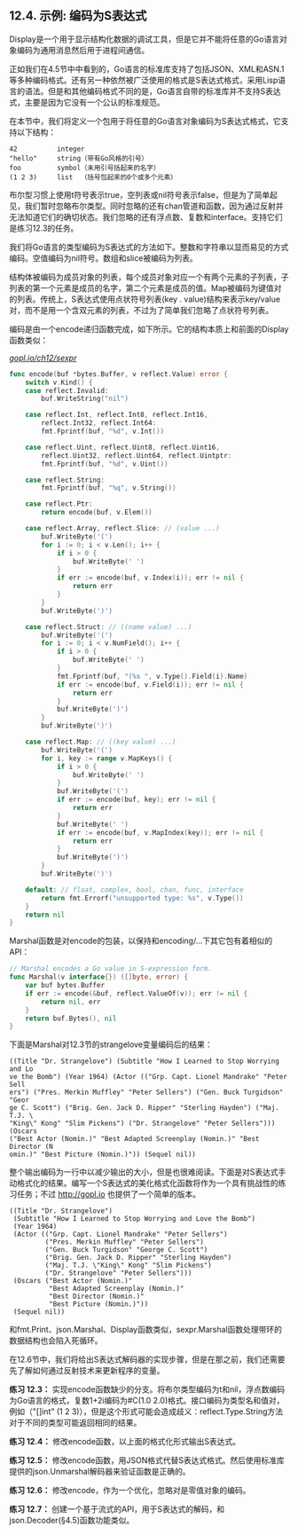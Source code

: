 ## 12.4. 示例: 编码为S表达式

Display是一个用于显示结构化数据的调试工具，但是它并不能将任意的Go语言对象编码为通用消息然后用于进程间通信。

正如我们在4.5节中中看到的，Go语言的标准库支持了包括JSON、XML和ASN.1等多种编码格式。还有另一种依然被广泛使用的格式是S表达式格式，采用Lisp语言的语法。但是和其他编码格式不同的是，Go语言自带的标准库并不支持S表达式，主要是因为它没有一个公认的标准规范。

在本节中，我们将定义一个包用于将任意的Go语言对象编码为S表达式格式，它支持以下结构：

```
42          integer
"hello"     string（带有Go风格的引号）
foo         symbol（未用引号括起来的名字）
(1 2 3)     list  （括号包起来的0个或多个元素）
```

布尔型习惯上使用t符号表示true，空列表或nil符号表示false，但是为了简单起见，我们暂时忽略布尔类型。同时忽略的还有chan管道和函数，因为通过反射并无法知道它们的确切状态。我们忽略的还有浮点数、复数和interface。支持它们是练习12.3的任务。

我们将Go语言的类型编码为S表达式的方法如下。整数和字符串以显而易见的方式编码。空值编码为nil符号。数组和slice被编码为列表。

结构体被编码为成员对象的列表，每个成员对象对应一个有两个元素的子列表，子列表的第一个元素是成员的名字，第二个元素是成员的值。Map被编码为键值对的列表。传统上，S表达式使用点状符号列表(key . value)结构来表示key/value对，而不是用一个含双元素的列表，不过为了简单我们忽略了点状符号列表。

编码是由一个encode递归函数完成，如下所示。它的结构本质上和前面的Display函数类似：

<u><i>gopl.io/ch12/sexpr</i></u>
```Go
func encode(buf *bytes.Buffer, v reflect.Value) error {
	switch v.Kind() {
	case reflect.Invalid:
		buf.WriteString("nil")

	case reflect.Int, reflect.Int8, reflect.Int16,
		reflect.Int32, reflect.Int64:
		fmt.Fprintf(buf, "%d", v.Int())

	case reflect.Uint, reflect.Uint8, reflect.Uint16,
		reflect.Uint32, reflect.Uint64, reflect.Uintptr:
		fmt.Fprintf(buf, "%d", v.Uint())

	case reflect.String:
		fmt.Fprintf(buf, "%q", v.String())

	case reflect.Ptr:
		return encode(buf, v.Elem())

	case reflect.Array, reflect.Slice: // (value ...)
		buf.WriteByte('(')
		for i := 0; i < v.Len(); i++ {
			if i > 0 {
				buf.WriteByte(' ')
			}
			if err := encode(buf, v.Index(i)); err != nil {
				return err
			}
		}
		buf.WriteByte(')')

	case reflect.Struct: // ((name value) ...)
		buf.WriteByte('(')
		for i := 0; i < v.NumField(); i++ {
			if i > 0 {
				buf.WriteByte(' ')
			}
			fmt.Fprintf(buf, "(%s ", v.Type().Field(i).Name)
			if err := encode(buf, v.Field(i)); err != nil {
				return err
			}
			buf.WriteByte(')')
		}
		buf.WriteByte(')')

	case reflect.Map: // ((key value) ...)
		buf.WriteByte('(')
		for i, key := range v.MapKeys() {
			if i > 0 {
				buf.WriteByte(' ')
			}
			buf.WriteByte('(')
			if err := encode(buf, key); err != nil {
				return err
			}
			buf.WriteByte(' ')
			if err := encode(buf, v.MapIndex(key)); err != nil {
				return err
			}
			buf.WriteByte(')')
		}
		buf.WriteByte(')')

	default: // float, complex, bool, chan, func, interface
		return fmt.Errorf("unsupported type: %s", v.Type())
	}
	return nil
}
```

Marshal函数是对encode的包装，以保持和encoding/...下其它包有着相似的API：

```Go
// Marshal encodes a Go value in S-expression form.
func Marshal(v interface{}) ([]byte, error) {
	var buf bytes.Buffer
	if err := encode(&buf, reflect.ValueOf(v)); err != nil {
		return nil, err
	}
	return buf.Bytes(), nil
}
```

下面是Marshal对12.3节的strangelove变量编码后的结果：

```
((Title "Dr. Strangelove") (Subtitle "How I Learned to Stop Worrying and Lo
ve the Bomb") (Year 1964) (Actor (("Grp. Capt. Lionel Mandrake" "Peter Sell
ers") ("Pres. Merkin Muffley" "Peter Sellers") ("Gen. Buck Turgidson" "Geor
ge C. Scott") ("Brig. Gen. Jack D. Ripper" "Sterling Hayden") ("Maj. T.J. \
"King\" Kong" "Slim Pickens") ("Dr. Strangelove" "Peter Sellers"))) (Oscars
("Best Actor (Nomin.)" "Best Adapted Screenplay (Nomin.)" "Best Director (N
omin.)" "Best Picture (Nomin.)")) (Sequel nil))
```

整个输出编码为一行中以减少输出的大小，但是也很难阅读。下面是对S表达式手动格式化的结果。编写一个S表达式的美化格式化函数将作为一个具有挑战性的练习任务；不过 http://gopl.io 也提供了一个简单的版本。

```
((Title "Dr. Strangelove")
 (Subtitle "How I Learned to Stop Worrying and Love the Bomb")
 (Year 1964)
 (Actor (("Grp. Capt. Lionel Mandrake" "Peter Sellers")
         ("Pres. Merkin Muffley" "Peter Sellers")
         ("Gen. Buck Turgidson" "George C. Scott")
         ("Brig. Gen. Jack D. Ripper" "Sterling Hayden")
         ("Maj. T.J. \"King\" Kong" "Slim Pickens")
         ("Dr. Strangelove" "Peter Sellers")))
 (Oscars ("Best Actor (Nomin.)"
          "Best Adapted Screenplay (Nomin.)"
          "Best Director (Nomin.)"
          "Best Picture (Nomin.)"))
 (Sequel nil))
```

和fmt.Print、json.Marshal、Display函数类似，sexpr.Marshal函数处理带环的数据结构也会陷入死循环。

在12.6节中，我们将给出S表达式解码器的实现步骤，但是在那之前，我们还需要先了解如何通过反射技术来更新程序的变量。

**练习 12.3：** 实现encode函数缺少的分支。将布尔类型编码为t和nil，浮点数编码为Go语言的格式，复数1+2i编码为#C(1.0 2.0)格式。接口编码为类型名和值对，例如（"[]int" (1 2 3)），但是这个形式可能会造成歧义：reflect.Type.String方法对于不同的类型可能返回相同的结果。

**练习 12.4：** 修改encode函数，以上面的格式化形式输出S表达式。

**练习 12.5：** 修改encode函数，用JSON格式代替S表达式格式。然后使用标准库提供的json.Unmarshal解码器来验证函数是正确的。

**练习 12.6：** 修改encode，作为一个优化，忽略对是零值对象的编码。

**练习 12.7：** 创建一个基于流式的API，用于S表达式的解码，和json.Decoder(§4.5)函数功能类似。
